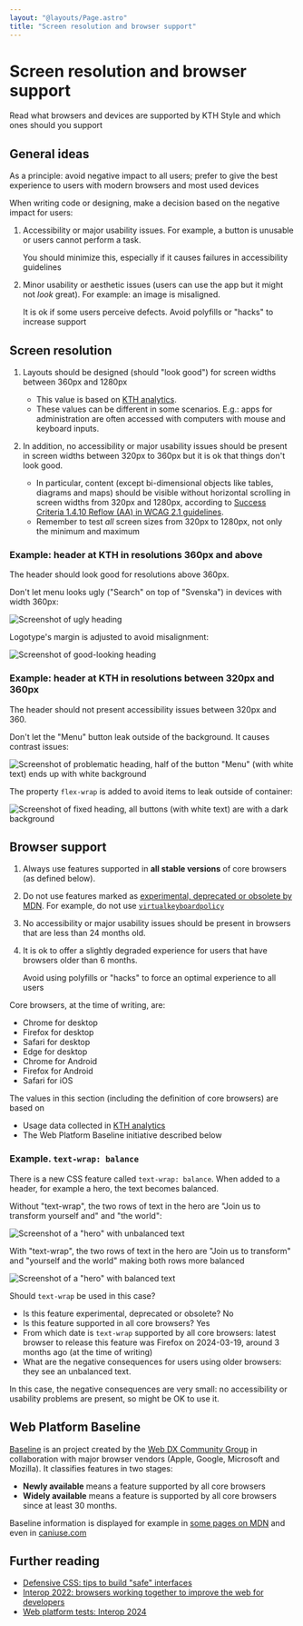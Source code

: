 ```yaml
---
layout: "@layouts/Page.astro"
title: "Screen resolution and browser support"
---
```


# Screen resolution and browser support

<p class="lead">Read what browsers and devices are supported by KTH Style and which ones should you support</p>

## General ideas

As a principle: avoid negative impact to all users; prefer to give the best experience to users with modern browsers and most used devices

When writing code or designing, make a decision based on the negative impact for users:

1. Accessibility or major usability issues. For example, a button is unusable or users cannot perform a task.

   You should minimize this, especially if it causes failures in accessibility guidelines

2. Minor usability or aesthetic issues (users can use the app but it might not _look_ great). For example: an image is misaligned.

   It is ok if some users perceive defects. Avoid polyfills or "hacks" to increase support

## Screen resolution

1. Layouts should be designed (should "look good") for screen widths between 360px and 1280px

   - This value is based on [KTH analytics](https://analytics.sys.kth.se/).
   - These values can be different in some scenarios. E.g.: apps for administration are often accessed with computers with mouse and keyboard inputs.

2. In addition, no accessibility or major usability issues should be present in screen widths between 320px to 360px but it is ok that things don't look good.

   - In particular, content (except bi-dimensional objects like tables, diagrams and maps) should be visible without horizontal scrolling in screen widths from 320px and 1280px, according to [Success Criteria 1.4.10 Reflow (AA) in WCAG 2.1 guidelines](https://www.w3.org/WAI/WCAG21/Understanding/reflow).
   - Remember to test _all_ screen sizes from 320px to 1280px, not only the minimum and maximum

### Example: header at KTH in resolutions 360px and above

The header should look good for resolutions above 360px.

Don't let menu looks ugly ("Search" on top of "Svenska") in devices with width 360px:

![Screenshot of ugly heading](../../../../images/header_360_bad.png)

Logotype's margin is adjusted to avoid misalignment:

![Screenshot of good-looking heading](../../../../images/header_360_good.png)

### Example: header at KTH in resolutions between 320px and 360px

The header should not present accessibility issues between 320px and 360.

Don't let the "Menu" button leak outside of the background. It causes contrast issues:

![Screenshot of problematic heading, half of the button "Menu" (with white text) ends up with white background](../../../../images/header_320_bad.png)

The property `flex-wrap` is added to avoid items to leak outside of container:

![Screenshot of fixed heading, all buttons (with white text) are with a dark background](../../../../images/header_320_good.png)

## Browser support

1. Always use features supported in **all stable versions** of core browsers (as defined below).
2. Do not use features marked as [experimental, deprecated or obsolete by MDN](https://developer.mozilla.org/en-US/docs/MDN/Writing_guidelines/Experimental_deprecated_obsolete). For example, do not use [`virtualkeyboardpolicy`](https://developer.mozilla.org/en-US/docs/Web/HTML/Global_attributes/virtualkeyboardpolicy)
3. No accessibility or major usability issues should be present in browsers that are less than 24 months old.
4. It is ok to offer a slightly degraded experience for users that have browsers older than 6 months.

   Avoid using polyfills or "hacks" to force an optimal experience to all users

Core browsers, at the time of writing, are:

- Chrome for desktop
- Firefox for desktop
- Safari for desktop
- Edge for desktop
- Chrome for Android
- Firefox for Android
- Safari for iOS

The values in this section (including the definition of core browsers) are based on

- Usage data collected in [KTH analytics](https://analytics.sys.kth.se)
- The Web Platform Baseline initiative described below

### Example. `text-wrap: balance`

There is a new CSS feature called `text-wrap: balance`. When added to a header, for example a hero, the text becomes balanced.

Without "text-wrap", the two rows of text in the hero are "Join us to transform yourself and" and "the world":

![Screenshot of a "hero" with unbalanced text](../../../../images/text-wrap_balance_off.png)

With "text-wrap", the two rows of text in the hero are "Join us to transform" and "yourself and the world" making both rows more balanced

![Screenshot of a "hero" with balanced text](../../../../images/text-wrap_balance_on.png)

Should `text-wrap` be used in this case?

- Is this feature experimental, deprecated or obsolete? No
- Is this feature supported in all core browsers? Yes
- From which date is `text-wrap` supported by all core browsers: latest browser to release this feature was Firefox on 2024-03-19, around 3 months ago (at the time of writing)
- What are the negative consequences for users using older browsers: they see an unbalanced text.

In this case, the negative consequences are very small: no accessibility or usability problems are present, so might be OK to use it.

## Web Platform Baseline

[Baseline](https://web.dev/baseline) is an project created by the [Web DX Community Group](https://www.w3.org/blog/2022/webdx-improving-the-experience-for-web-developers/) in collaboration with major browser vendors (Apple, Google, Microsoft and Mozilla). It classifies features in two stages:

- **Newly available** means a feature supported by all core browsers
- **Widely available** means a feature is supported by all core browsers since at least 30 months.

Baseline information is displayed for example in [some pages on MDN](https://developer.mozilla.org/en-US/docs/Web/JavaScript/Reference/Statements/async_function) and even in [caniuse.com](https://caniuse.com/css-grid)

## Further reading

- [Defensive CSS: tips to build "safe" interfaces](https://defensivecss.dev/)
- [Interop 2022: browsers working together to improve the web for developers](https://web.dev/blog/interop-2022)
- [Web platform tests: Interop 2024](https://wpt.fyi/interop-2024)
